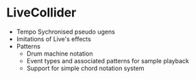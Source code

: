 LiveCollider
============

* Tempo Sychronised pseudo ugens
* Imitations of Live's effects
* Patterns
  * Drum machine notation
  * Event types and associated patterns for sample playback
  * Support for simple chord notation system 

